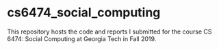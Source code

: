 # cs6474_social_computing

This repository hosts the code and reports I submitted for the course CS 6474: Social Computing at Georgia Tech in Fall 2019.
